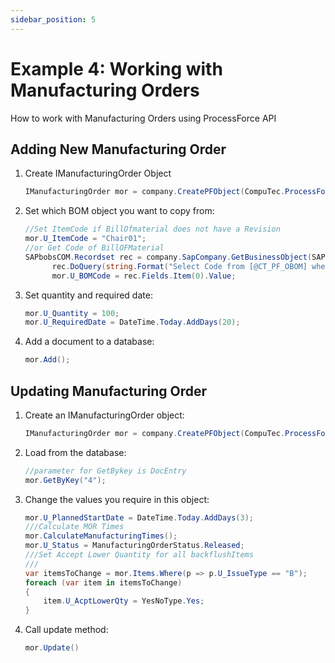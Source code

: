 ```yaml
---
sidebar_position: 5
---
```


# Example 4: Working with Manufacturing Orders

How to work with Manufacturing Orders using ProcessForce API

## Adding New Manufacturing Order

1. Create IManufacturingOrder Object

    ```csharp
    IManufacturingOrder mor = company.CreatePFObject(CompuTec.ProcessForce.API.Core.ObjectTypes.ManufacturingOrder);
    ```

2. Set which BOM object you want to copy from:

    ```csharp
    //Set ItemCode if BillOfmaterial does not have a Revision 
    mor.U_ItemCode = "Chair01";
    //or Get Code of BillOFMaterial
    SAPbobsCOM.Recordset rec = company.SapCompany.GetBusinessObject(SAPbobsCOM.BoObjectTypes.BoRecordset);
          rec.DoQuery(string.Format("Select Code from [@CT_PF_OBOM] where U_ItemCode=N'{0} and U_Revision=N'{1}'", "Table01", "Rev01")); 
          mor.U_BOMCode = rec.Fields.Item(0).Value;
    ```

3. Set quantity and required date:

    ```csharp
    mor.U_Quantity = 100; 
    mor.U_RequiredDate = DateTime.Today.AddDays(20);
    ```

4. Add a document to a database:

    ```csharp
    mor.Add();
    ```

## Updating Manufacturing Order

1. Create an IManufacturingOrder object:

    ```csharp
    IManufacturingOrder mor = company.CreatePFObject(CompuTec.ProcessForce.API.Core.ObjectTypes.ManufacturingOrder);
    ```

2. Load from the database:

    ```csharp
    //parameter for GetBykey is DocEntry
    mor.GetByKey("4");
    ```

3. Change the values you require in this object:

    ```csharp
    mor.U_PlannedStartDate = DateTime.Today.AddDays(3);
    ///Calculate MOR Times
    mor.CalculateManufacturingTimes();
    mor.U_Status = ManufacturingOrderStatus.Released;
    ///Set Accept Lower Quantity for all backflushItems
    ///
    var itemsToChange = mor.Items.Where(p => p.U_IssueType == "B");
    foreach (var item in itemsToChange)
    {
        item.U_AcptLowerQty = YesNoType.Yes;
    }
    ```

4. Call update method:

    ```csharp
    mor.Update()
    ```
